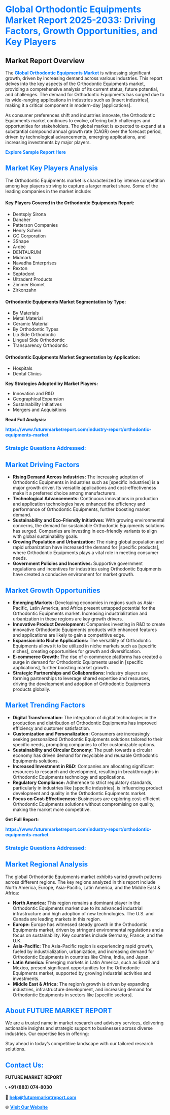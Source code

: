 <h1 style="color: #007BFF;">Global Orthodontic Equipments Market Report 2025-2033: Driving Factors, Growth Opportunities, and Key Players</h1>

<section id="overview">
<h2>Market Report Overview</h2>
<p>The <a href="https://www.futuremarketreport.com/industry-report/orthodontic-equipments-market" style="color: #007BFF; text-decoration: none;"><strong>Global Orthodontic Equipments Market</strong></a> is witnessing significant growth, driven by increasing demand across various industries. This report delves into the key aspects of the Orthodontic Equipments market, providing a comprehensive analysis of its current status, future potential, and challenges. The demand for Orthodontic Equipments has surged due to its wide-ranging applications in industries such as [insert industries], making it a critical component in modern-day [applications].</p>
<p>As consumer preferences shift and industries innovate, the Orthodontic Equipments market continues to evolve, offering both challenges and opportunities for stakeholders. The global market is expected to expand at a substantial compound annual growth rate (CAGR) over the forecast period, driven by technological advancements, emerging applications, and increasing investments by major players.</p>
</section>

<section id="overview">
<p><a href="https://www.futuremarketreport.com/request-sample/reportId=104737" style="color: #007BFF; text-decoration: none;"><strong>Explore Sample Report Here</strong></a></p>
</section>

<section id="key-players">
<h2 style="color: #007BFF;">Market Key Players Analysis</h2>
<p>The Orthodontic Equipments market is characterized by intense competition among key players striving to capture a larger market share. Some of the leading companies in the market include:</p>
<h4>Key Players Covered in the Orthodontic Equipments Report:</h4>
<ul><li>Dentsply Sirona</li><li>Danaher</li><li>Patterson Companies</li><li>Henry Schein</li><li>GC Corporation</li><li>3Shape</li><li>A-dec</li><li>DENTAURUM</li><li>Midmark</li><li>Navadha Enterprises</li><li>Rexton</li><li>Septodont</li><li>Ultradent Products</li><li>Zimmer Biomet</li><li>Zirkonzahn</li></ul>
<h4>Orthodontic Equipments Market Segmentation by Type:</h4>
<ul><li>By Materials</li><li>Metal Material</li><li>Ceramic Material</li><li>By Orthodontic Types</li><li>Lip Side Orthodontic</li><li>Lingual Side Orthodontic</li><li>Transparency Orthodontic</li></ul>

<h4>Orthodontic Equipments Market Segmentation by Application:</h4>
<ul><li>Hospitals</li><li>Dental Clinics</li></ul>
<p><strong>Key Strategies Adopted by Market Players:</strong></p>
<ul>
<li>Innovation and R&D</li>
<li>Geographical Expansion</li>
<li>Sustainability Initiatives</li>
<li>Mergers and Acquisitions</li>
</ul>
</section>

<section>
<p><strong>Read Full Analysis: </strong></p><a href="https://www.futuremarketreport.com/industry-report/orthodontic-equipments-market" style="color: #007BFF; text-decoration: none;"><strong>https://www.futuremarketreport.com/industry-report/orthodontic-equipments-market</strong></a>
<h3 style="color: #007BFF;">Strategic Questions Addressed:</h3>
</section>

<section id="driving-factors">
<h2 style="color: #007BFF;">Market Driving Factors</h2>
<ul>
<li><strong>Rising Demand Across Industries:</strong> The increasing adoption of Orthodontic Equipments in industries such as [specific industries] is a major growth driver. Its versatile applications and cost-effectiveness make it a preferred choice among manufacturers.</li>
<li><strong>Technological Advancements:</strong> Continuous innovations in production and application technologies have enhanced the efficiency and performance of Orthodontic Equipments, further boosting market demand.</li>
<li><strong>Sustainability and Eco-Friendly Initiatives:</strong> With growing environmental concerns, the demand for sustainable Orthodontic Equipments solutions has surged. Companies are investing in eco-friendly variants to align with global sustainability goals.</li>
<li><strong>Growing Population and Urbanization:</strong> The rising global population and rapid urbanization have increased the demand for [specific products], where Orthodontic Equipments plays a vital role in meeting consumer needs.</li>
<li><strong>Government Policies and Incentives:</strong> Supportive government regulations and incentives for industries using Orthodontic Equipments have created a conducive environment for market growth.</li>
</ul>
</section>

<section id="growth-opportunities">
<h2 style="color: #007BFF;">Market Growth Opportunities</h2>
<ul>
<li><strong>Emerging Markets:</strong> Developing economies in regions such as Asia-Pacific, Latin America, and Africa present untapped potential for the Orthodontic Equipments market. Increasing industrialization and urbanization in these regions are key growth drivers.</li>
<li><strong>Innovative Product Development:</strong> Companies investing in R&D to create innovative Orthodontic Equipments products with enhanced features and applications are likely to gain a competitive edge.</li>
<li><strong>Expansion into Niche Applications:</strong> The versatility of Orthodontic Equipments allows it to be utilized in niche markets such as [specific niches], creating opportunities for growth and diversification.</li>
<li><strong>E-commerce Growth:</strong> The rise of e-commerce platforms has created a surge in demand for Orthodontic Equipments used in [specific applications], further boosting market growth.</li>
<li><strong>Strategic Partnerships and Collaborations:</strong> Industry players are forming partnerships to leverage shared expertise and resources, driving the development and adoption of Orthodontic Equipments products globally.</li>
</ul>
</section>

<section id="trending-factors">
<h2 style="color: #007BFF;">Market Trending Factors</h2>
<ul>
<li><strong>Digital Transformation:</strong> The integration of digital technologies in the production and distribution of Orthodontic Equipments has improved efficiency and customer satisfaction.</li>
<li><strong>Customization and Personalization:</strong> Consumers are increasingly seeking personalized Orthodontic Equipments solutions tailored to their specific needs, prompting companies to offer customizable options.</li>
<li><strong>Sustainability and Circular Economy:</strong> The push towards a circular economy has driven demand for recyclable and reusable Orthodontic Equipments solutions.</li>
<li><strong>Increased Investment in R&D:</strong> Companies are allocating significant resources to research and development, resulting in breakthroughs in Orthodontic Equipments technology and applications.</li>
<li><strong>Regulatory Compliance:</strong> Adherence to strict regulatory standards, particularly in industries like [specific industries], is influencing product development and quality in the Orthodontic Equipments market.</li>
<li><strong>Focus on Cost-Effectiveness:</strong> Businesses are exploring cost-efficient Orthodontic Equipments solutions without compromising on quality, making the market more competitive.</li>
</ul>
</section>

<section>
<p><strong>Get Full Report: </strong></p><a href="https://www.futuremarketreport.com/industry-report/orthodontic-equipments-market" style="color: #007BFF; text-decoration: none;"><strong>https://www.futuremarketreport.com/industry-report/orthodontic-equipments-market</strong></a>
<h3 style="color: #007BFF;">Strategic Questions Addressed:</h3>
</section>


<section id="regional-analysis">
<h2 style="color: #007BFF;">Market Regional Analysis</h2>
<p>The global Orthodontic Equipments market exhibits varied growth patterns across different regions. The key regions analyzed in this report include North America, Europe, Asia-Pacific, Latin America, and the Middle East & Africa:</p>
<ul>
<li><strong>North America:</strong> This region remains a dominant player in the Orthodontic Equipments market due to its advanced industrial infrastructure and high adoption of new technologies. The U.S. and Canada are leading markets in this region.</li>
<li><strong>Europe:</strong> Europe has witnessed steady growth in the Orthodontic Equipments market, driven by stringent environmental regulations and a focus on sustainability. Key countries include Germany, France, and the U.K.</li>
<li><strong>Asia-Pacific:</strong> The Asia-Pacific region is experiencing rapid growth, fueled by industrialization, urbanization, and increasing demand for Orthodontic Equipments in countries like China, India, and Japan.</li>
<li><strong>Latin America:</strong> Emerging markets in Latin America, such as Brazil and Mexico, present significant opportunities for the Orthodontic Equipments market, supported by growing industrial activities and investments.</li>
<li><strong>Middle East & Africa:</strong> The region’s growth is driven by expanding industries, infrastructure development, and increasing demand for Orthodontic Equipments in sectors like [specific sectors].</li>
</ul>
</section>

<footer>
<h2 style="color: #007BFF;">About FUTURE MARKET REPORT</h2>
<p>We are a trusted name in market research and advisory services, delivering actionable insights and strategic support to businesses across diverse industries. Our expertise lies in offering:</p>

<p>Stay ahead in today’s competitive landscape with our tailored research solutions.</p>

<h2 style="color: #007BFF;">Contact Us:</h2>
<p><strong>FUTURE MARKET REPORT</strong></p>
<p>📞 <strong>+91 (883) 074-8030</strong></p>
<p>📧 <strong><a href="mailto:help@futuremarketreport.com" style="color: #007BFF;">help@futuremarketreport.com</a></strong></p>
<p>🌐 <strong><a href="https://www.futuremarketreport.com/" style="color: #007BFF;">Visit Our Website</a></strong></p>
</footer>